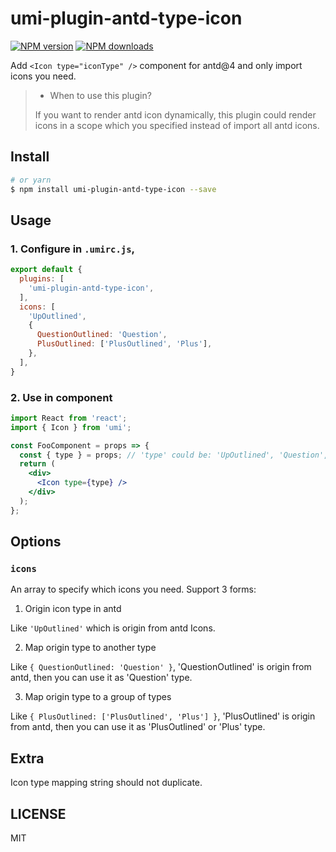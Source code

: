 # umi-plugin-antd-type-icon

[![NPM version](https://img.shields.io/npm/v/umi-plugin-antd-type-icon.svg?style=flat)](https://npmjs.org/package/umi-plugin-antd-type-icon)
[![NPM downloads](http://img.shields.io/npm/dm/umi-plugin-antd-type-icon.svg?style=flat)](https://npmjs.org/package/umi-plugin-antd-type-icon)

Add `<Icon type="iconType" />` component for antd@4 and only import icons you need.

> - When to use this plugin?
>
> If you want to render antd icon dynamically, this plugin could render icons in a scope which you specified instead of import all antd icons. 


## Install

```bash
# or yarn
$ npm install umi-plugin-antd-type-icon --save
```

## Usage

### 1. Configure in `.umirc.js`,

```js
export default {
  plugins: [
    'umi-plugin-antd-type-icon',
  ],
  icons: [
    'UpOutlined',
    {
      QuestionOutlined: 'Question',
      PlusOutlined: ['PlusOutlined', 'Plus'],
    },
  ],
}
```

### 2. Use in component

```jsx
import React from 'react';
import { Icon } from 'umi';

const FooComponent = props => {
  const { type } = props; // 'type' could be: 'UpOutlined', 'Question', 'PlusOutlined', 'Plus'
  return (
    <div>
      <Icon type={type} />
    </div>
  );
};
```

## Options

### `icons`

An array to specify which icons you need. Support 3 forms:

1. Origin icon type in antd

Like `'UpOutlined'` which is origin from antd Icons.

2. Map origin type to another type

Like `{ QuestionOutlined: 'Question' }`, 'QuestionOutlined' is origin from antd, then you can use it as 'Question' type.

3. Map origin type to a group of types

Like `{ PlusOutlined: ['PlusOutlined', 'Plus'] }`, 'PlusOutlined' is origin from antd, then you can use it as 'PlusOutlined' or 'Plus' type.

## Extra

Icon type mapping string should not duplicate.

## LICENSE

MIT
